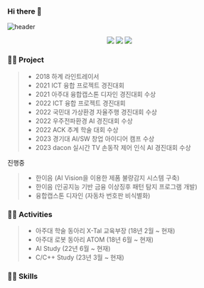 ### Hi there 👋

![header](https://capsule-render.vercel.app/api?type=soft&color=auto&height=150&section=header&text=Gihyeon%20Github&fontSize=90)

<!-- 개발 언어 -->
<div align="center">
	<img src="https://img.shields.io/badge/Python-3776AB?style=flat&logo=Python&logoColor=white" />
	<img src="https://img.shields.io/badge/PyTorch-EE4C2C?style=flat&logo=pytorch&logoColor=white" />
	<img src="https://img.shields.io/badge/Keras-D00000?style=flat&logo=keras&logoColor=white" /><br>
	
</div>

### 👨‍🎓 Project
> - 2018 하계 라인트레이서
> - 2021 ICT 융합 프로젝트 경진대회
> - 2021 아주대 융합캡스톤 디자인 경진대회 수상
> - 2022 ICT 융합 프로젝트 경진대회
> - 2022 국민대 가상환경 자율주행 경진대회 수상
> - 2022 우주전파환경 AI 경진대회 수상
> - 2022 ACK 추계 학술 대회 수상
> - 2023 경기대 AI/SW 창업 아이디어 캠프 수상
> - 2023 dacon 실시간 TV 손동작 제어 인식 AI 경진대회 수상

진행중
> - 한이음 (AI Vision을 이용한 제품 불량감지 시스템 구축)
> - 한이음 (인공지능 기반 금융 이상징후 패턴 탐지 프로그램 개발)
> - 융합캡스톤 디자인 (자동차 번호판 비식별화)

### 👨‍🎓 Activities
> - 아주대 학술 동아리 X-Tal 교육부장 (18년 2월 ~ 현재)
> - 아주대 로봇 동아리 ATOM (18년 6월 ~ 현재)
> - AI Study (22년 6월 ~ 현재)
> - C/C++ Study (23년 3월 ~ 현재)

### 👨‍🎓 Skills
>
>
>
<!-- <img src="https://github-readme-stats.vercel.app/api/top-langs/?username=gihyeon0903&layout=compact"><br><br> -->
